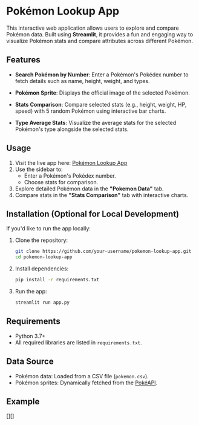 # Pokémon Lookup App

This interactive web application allows users to explore and compare Pokémon data. Built using **Streamlit**, it provides a fun and engaging way to visualize Pokémon stats and compare attributes across different Pokémon.

## Features

- **Search Pokémon by Number**:
  Enter a Pokémon's Pokédex number to fetch details such as name, height, weight, and types.

- **Pokémon Sprite**:
  Displays the official image of the selected Pokémon.

- **Stats Comparison**:
  Compare selected stats (e.g., height, weight, HP, speed) with 5 random Pokémon using interactive bar charts.
  
- **Type Average Stats**:
  Visualize the average stats for the selected Pokémon's type alongside the selected stats.

## Usage

1. Visit the live app here: [Pokémon Lookup App](https://pokemon-group-e.streamlit.app/)
2. Use the sidebar to:
   - Enter a Pokémon's Pokédex number.
   - Choose stats for comparison.
3. Explore detailed Pokémon data in the **"Pokemon Data"** tab.
4. Compare stats in the **"Stats Comparison"** tab with interactive charts.

## Installation (Optional for Local Development)

If you'd like to run the app locally:

1. Clone the repository:
   ```bash
   git clone https://github.com/your-username/pokemon-lookup-app.git
   cd pokemon-lookup-app
   ```
2. Install dependencies:
   ```bash
   pip install -r requirements.txt
   ```
3. Run the app:
   ```bash
   streamlit run app.py
   ```

## Requirements

- Python 3.7+
- All required libraries are listed in `requirements.txt`.

## Data Source

- Pokémon data: Loaded from a CSV file (`pokemon.csv`).
- Pokémon sprites: Dynamically fetched from the [PokéAPI](https://pokeapi.co/).

## Example

[][]

